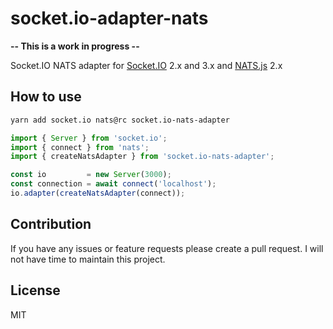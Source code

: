 # socket.io-adapter-nats

**-- This is a work in progress --**

Socket.IO NATS adapter for [Socket.IO](https://github.com/socketio/socket.io) 2.x and 3.x and [NATS.js](https://github.com/nats-io/nats.js/) 2.x

## How to use

```bash
yarn add socket.io nats@rc socket.io-nats-adapter
```

```ts
import { Server } from 'socket.io';
import { connect } from 'nats';
import { createNatsAdapter } from 'socket.io-nats-adapter';

const io         = new Server(3000);
const connection = await connect('localhost');
io.adapter(createNatsAdapter(connect));
```

## Contribution
If you have any issues or feature requests please create a pull request. I will not have time to maintain this project.

## License

MIT
